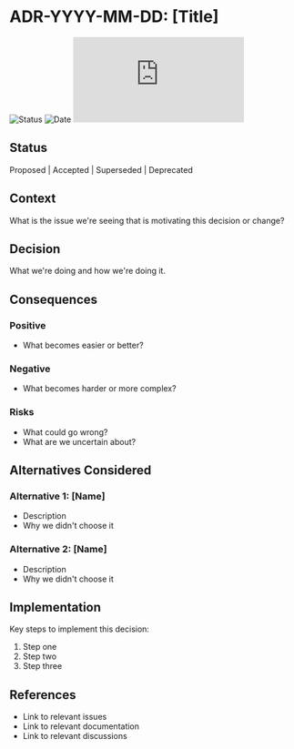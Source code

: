 # ADR-YYYY-MM-DD: [Title]

![Status](https://img.shields.io/badge/Status-Proposed-yellow)
![Date](https://img.shields.io/badge/Date-YYYY--MM--DD-lightgrey)
![Last Updated](https://img.shields.io/github/last-commit/basher83/andromeda-orchestration/main/docs/project-management/decisions/ADR-YYYY-MM-DD-title.md)

## Status

Proposed | Accepted | Superseded | Deprecated

## Context

What is the issue we're seeing that is motivating this decision or change?

## Decision

What we're doing and how we're doing it.

## Consequences

### Positive
- What becomes easier or better?

### Negative
- What becomes harder or more complex?

### Risks
- What could go wrong?
- What are we uncertain about?

## Alternatives Considered

### Alternative 1: [Name]
- Description
- Why we didn't choose it

### Alternative 2: [Name]
- Description
- Why we didn't choose it

## Implementation

Key steps to implement this decision:
1. Step one
2. Step two
3. Step three

## References

- Link to relevant issues
- Link to relevant documentation
- Link to relevant discussions
